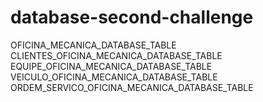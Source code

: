 # database-second-challenge

OFICINA_MECANICA_DATABASE_TABLE
<br>
CLIENTES_OFICINA_MECANICA_DATABASE_TABLE
<br>
EQUIPE_OFICINA_MECANICA_DATABASE_TABLE
<br>
VEICULO_OFICINA_MECANICA_DATABASE_TABLE
<br>
ORDEM_SERVICO_OFICINA_MECANICA_DATABASE_TABLE
